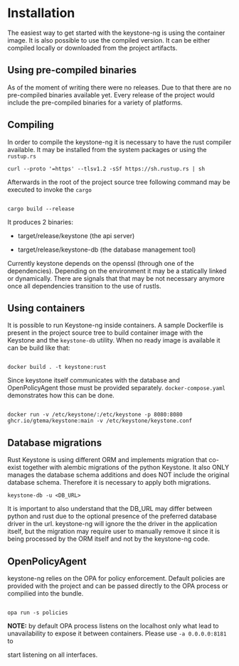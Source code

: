 # Installation

The easiest way to get started with the keystone-ng is using the container
image. It is also possible to use the compiled version. It can be either
compiled locally or downloaded from the project artifacts.

## Using pre-compiled binaries

As of the moment of writing there were no releases. Due to that there are no
pre-compiled binaries available yet. Every release of the project would include
the pre-compiled binaries for a variety of platforms.

## Compiling

In order to compile the keystone-ng it is necessary to have the rust compiler
available. It may be installed from the system packages or using the
`rustup.rs`

```console
curl --proto '=https' --tlsv1.2 -sSf https://sh.rustup.rs | sh
```

Afterwards in the root of the project source tree following command may be
executed to invoke the `cargo`

```console

cargo build --release

```

It produces 2 binaries:

- target/release/keystone (the api server)

- target/release/keystone-db (the database management tool)

Currently keystone depends on the openssl (through one of the dependencies).
Depending on the environment it may be a statically linked or dynamically.
There are signals that that may be not necessary anymore once all dependencies
transition to the use of rustls.

## Using containers

It is possible to run Keystone-ng inside containers. A sample Dockerfile is
present in the project source tree to build container image with the Keystone
and the `keystone-db` utility. When no ready image is available it can be build
like that:

```console

docker build . -t keystone:rust

```

Since keystone itself communicates with the database and OpenPolicyAgent those
must be provided separately. `docker-compose.yaml` demonstrates how this can be
done.

```console

docker run -v /etc/keystone/:/etc/keystone -p 8080:8080 ghcr.io/gtema/keystone:main -v /etc/keystone/keystone.conf
```

## Database migrations

Rust Keystone is using different ORM and implements migration that co-exist
together with alembic migrations of the python Keystone. It also ONLY manages
the database schema additions and does NOT include the original database
schema. Therefore it is necessary to apply both migrations.

```console
keystone-db -u <DB_URL>
```

It is important to also understand that the DB_URL may differ between python
and rust due to the optional presence of the preferred database driver in the
url. keystone-ng will ignore the the driver in the application itself, but the
migration may require user to manually remove it since it is being processed by
the ORM itself and not by the keystone-ng code.

## OpenPolicyAgent

keystone-ng relies on the OPA for policy enforcement. Default policies are
provided with the project and can be passed directly to the OPA process or
compilied into the bundle.

```console

opa run -s policies

```

**NOTE:** by default OPA process listens on the localhost only what lead to
unavailability to expose it between containers. Please use `-a 0.0.0.0:8181` to

start listening on all interfaces.
